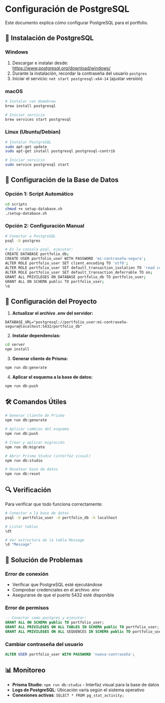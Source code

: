 # Configuración de PostgreSQL

Este documento explica cómo configurar PostgreSQL para el portfolio.

## 🚀 Instalación de PostgreSQL

### Windows

1. Descargar e instalar desde: https://www.postgresql.org/download/windows/
2. Durante la instalación, recordar la contraseña del usuario `postgres`
3. Iniciar el servicio: `net start postgresql-x64-14` (ajustar versión)

### macOS

```bash
# Instalar con Homebrew
brew install postgresql

# Iniciar servicio
brew services start postgresql
```

### Linux (Ubuntu/Debian)

```bash
# Instalar PostgreSQL
sudo apt-get update
sudo apt-get install postgresql postgresql-contrib

# Iniciar servicio
sudo service postgresql start
```

## 🔧 Configuración de la Base de Datos

### Opción 1: Script Automático

```bash
cd scripts
chmod +x setup-database.sh
./setup-database.sh
```

### Opción 2: Configuración Manual

```bash
# Conectar a PostgreSQL
psql -U postgres

# En la consola psql, ejecutar:
CREATE DATABASE portfolio_db;
CREATE USER portfolio_user WITH PASSWORD 'mi-contraseña-segura';
ALTER ROLE portfolio_user SET client_encoding TO 'utf8';
ALTER ROLE portfolio_user SET default_transaction_isolation TO 'read committed';
ALTER ROLE portfolio_user SET default_transaction_deferrable TO on;
GRANT ALL PRIVILEGES ON DATABASE portfolio_db TO portfolio_user;
GRANT ALL ON SCHEMA public TO portfolio_user;
\q
```

## 📝 Configuración del Proyecto

1. **Actualizar el archivo .env del servidor:**

```env
DATABASE_URL="postgresql://portfolio_user:mi-contraseña-segura@localhost:5432/portfolio_db"
```

2. **Instalar dependencias:**

```bash
cd server
npm install
```

3. **Generar cliente de Prisma:**

```bash
npm run db:generate
```

4. **Aplicar el esquema a la base de datos:**

```bash
npm run db:push
```

## 🛠️ Comandos Útiles

```bash
# Generar cliente de Prisma
npm run db:generate

# Aplicar cambios del esquema
npm run db:push

# Crear y aplicar migración
npm run db:migrate

# Abrir Prisma Studio (interfaz visual)
npm run db:studio

# Resetear base de datos
npm run db:reset
```

## 🔍 Verificación

Para verificar que todo funciona correctamente:

```bash
# Conectar a la base de datos
psql -U portfolio_user -d portfolio_db -h localhost

# Listar tablas
\dt

# Ver estructura de la tabla Message
\d "Message"
```

## 🚨 Solución de Problemas

### Error de conexión

- Verificar que PostgreSQL esté ejecutándose
- Comprobar credenciales en el archivo .env
- Asegurarse de que el puerto 5432 esté disponible

### Error de permisos

```sql
-- Conectar como postgres y ejecutar:
GRANT ALL ON SCHEMA public TO portfolio_user;
GRANT ALL PRIVILEGES ON ALL TABLES IN SCHEMA public TO portfolio_user;
GRANT ALL PRIVILEGES ON ALL SEQUENCES IN SCHEMA public TO portfolio_user;
```

### Cambiar contraseña del usuario

```sql
ALTER USER portfolio_user WITH PASSWORD 'nueva-contraseña';
```

## 📊 Monitoreo

- **Prisma Studio**: `npm run db:studio` - Interfaz visual para la base de datos
- **Logs de PostgreSQL**: Ubicación varía según el sistema operativo
- **Conexiones activas**: `SELECT * FROM pg_stat_activity;`
